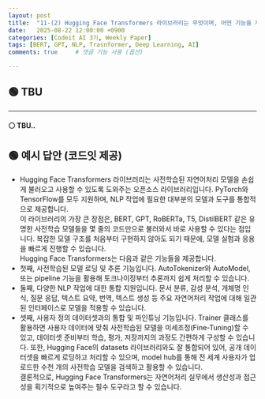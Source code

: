 ```yaml
---
layout: post
title:  "11-(2) Hugging Face Transformers 라이브러리는 무엇이며, 어떤 기능을 제공하나요?"
date:   2025-08-22 12:00:00 +0900
categories: [Codeit AI 3기, Weekly Paper]
tags: [BERT, GPT, NLP, Trasnformer, Deep Learning, AI]
comments: true     # 댓글 기능 사용 (옵션)

---
```



## 🟢 TBU
---
#### ⚪ TBU..

## 🟢 예시 답안 (코드잇 제공)
> 
- Hugging Face Transformers 라이브러리는 사전학습된 자연어처리 모델을 손쉽게 불러오고 사용할 수 있도록 도와주는 오픈소스 라이브러리입니다. PyTorch와 TensorFlow를 모두 지원하며, NLP 작업에 필요한 대부분의 모델과 도구를 통합적으로 제공합니다.<br>
이 라이브러리의 가장 큰 장점은, BERT, GPT, RoBERTa, T5, DistilBERT 같은 유명한 사전학습 모델들을 몇 줄의 코드만으로 불러와서 바로 사용할 수 있다는 점입니다. 복잡한 모델 구조를 처음부터 구현하지 않아도 되기 때문에, 모델 실험과 응용을 빠르게 진행할 수 있습니다. <br>
Hugging Face Transformers는 다음과 같은 기능들을 제공합니다.  
- 첫째, 사전학습된 모델 로딩 및 추론 기능입니다. AutoTokenizer와 AutoModel, 또는 pipeline 기능을 활용해 토크나이징부터 추론까지 쉽게 처리할 수 있습니다.  
- 둘째, 다양한 NLP 작업에 대한 통합 지원입니다. 문서 분류, 감성 분석, 개체명 인식, 질문 응답, 텍스트 요약, 번역, 텍스트 생성 등 주요 자연어처리 작업에 대해 일관된 인터페이스로 모델을 적용할 수 있습니다.  
- 셋째, 사용자 정의 데이터셋과의 통합 및 파인튜닝 기능입니다. Trainer 클래스를 활용하면 사용자 데이터에 맞춰 사전학습된 모델을 미세조정(Fine-Tuning)할 수 있고, 데이터셋 준비부터 학습, 평가, 저장까지의 과정도 간편하게 구성할 수 있습니다. 또한, Hugging Face의 datasets 라이브러리와도 잘 통합되어 있어, 공개 데이터셋을 빠르게 로딩하고 처리할 수 있으며, model hub를 통해 전 세계 사용자가 업로드한 수천 개의 사전학습 모델을 검색하고 활용할 수 있습니다.<br>
결론적으로, Hugging Face Transformers는 자연어처리 실무에서 생산성과 접근성을 획기적으로 높여주는 필수 도구라고 할 수 있습니다.